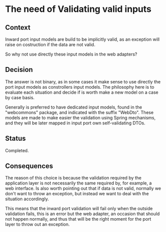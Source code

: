 # The need of Validating valid inputs

## Context

Inward port input models are build to be implicitly valid, as an exception will raise on costruction if the data are not valid.

So why not use directly these input models in the web adapters?

## Decision

The answer is not binary, as in some cases it make sense to use directly the port input models as constrollers input models. The philosophy here is to evaluate each situation and decide if is worth make a new model on a case by case basis.

Generally is preferred to have dedicated input models, found in the "webcommons" package, and indicated with the suffix "WebDto". These models are made to make easier the validation using Spring mechanisms, and they will be later mapped in input port own self-validating DTOs.

## Status

Completed.

## Consequences

The reason of this choice is because the validation required by the application layer is not necessarily the same required by, for example, a web interface. Is also worth pointing out that if data is not valid, normally we don't want to throw an exception, but instead we want to deal with the situation accordingly.

This means that the inward port validation will fail only when the outside validation fails, this is an error but the web adapter, an occasion that should not happen normally, and thus that will be the right moment for the port layer to throw out an exception.